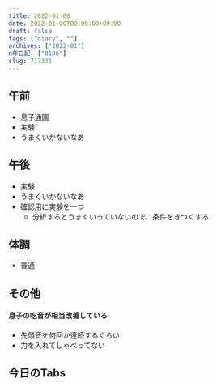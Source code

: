 ```yaml
---
title: 2022-01-06
date: 2022-01-06T00:00:00+09:00
draft: false
tags: ["diary", ""]
archives: ["2022-01"]
n年日記: ["0106"]
slug: 717331
---
```

## 午前
- 息子通園
- 実験
- うまくいかないなあ
## 午後
- 実験
- うまくいかないなあ
- 確認用に実験を一つ
  - 分析するとうまくいっていないので、条件をきつくする
## 体調
- 普通
## その他
#### 息子の吃音が相当改善している
- 先頭音を何回か連続するぐらい
- 力を入れてしゃべってない
## 今日のTabs